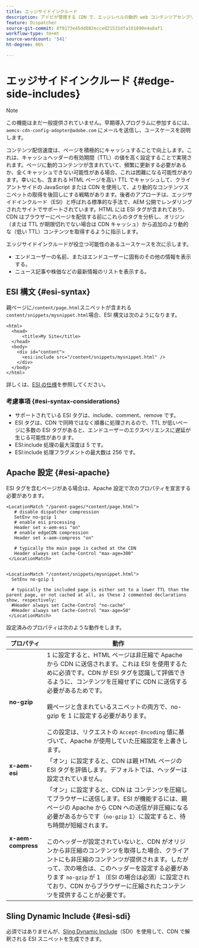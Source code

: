 ```yaml
---
title: エッジサイドインクルード
description: アドビが管理する CDN で、エッジレベルの動的 web コンテンツアセンブリ用のマークアップ言語であるエッジサイドインクルード（ESI）がサポートされるようになりました。
feature: Dispatcher
source-git-commit: 8f9173e45dd802ecced21531dfa161890e4a8af1
workflow-type: tm+mt
source-wordcount: '541'
ht-degree: 86%

---
```


# エッジサイドインクルード {#edge-side-includes}

>[!NOTE]
>この機能はまだ一般提供されていません。早期導入プログラムに参加するには、`aemcs-cdn-config-adopter@adobe.com` にメールを送信し、ユースケースを説明します。

コンテンツ配信速度は、ページを積極的にキャッシュすることで向上します。これは、キャッシュヘッダーの有効期間（TTL）の値を高く設定することで実現されます。ページに動的コンテンツが含まれていて、頻繁に更新する必要があるか、全くキャッシュできない可能性がある場合、これは困難になる可能性があります。幸いにも、含まれる HTML ページを高い TTL でキャッシュして、クライアントサイドの JavaScript または CDN を使用して、より動的なコンテンツスニペットの取得を後回しにする戦略があります。後者のアプローチは、エッジサイドインクルード（ESI）と呼ばれる標準的な手法で、AEM 公開でレンダリングされたサイトでサポートされています。HTML には ESI タグが含まれており、CDN はブラウザーにページを配信する前にこれらのタグを分析し、オリジン（または TTL が期限切れでない場合は CDN キャッシュ）から追加のより動的な（低い TTL）コンテンツを取得するように指示します。

エッジサイドインクルードが役立つ可能性のあるユースケースを次に示します。

* エンドユーザーの名前、またはエンドユーザーに固有のその他の情報を表示する。
* ニュース記事や株価などの最新情報のリストを表示する。

## ESI 構文 {#esi-syntax}

親ページに`/content/page.html`スニペットが含まれる`content/snippets/mysnippet.html`場合、ESI 構文は次のようになります。

```
<html>
  <head>
      <title>My Site</title>
  </head>
  <body>
    <div id="content">
      <esi:include src="/content/snippets/mysnippet.html" />
    </div>
  </body>
</html>
```

詳しくは、[ESI の仕様](https://www.w3.org/TR/esi-lang/)を参照してください。

### 考慮事項 {#esi-syntax-considerations}

* サポートされている ESI タグは、include、comment、remove です。
* ESI タグは、CDN で同時ではなく順番に処理されるので、TTL が低いページに多数の ESI タグがあると、エンドユーザーのエクスペリエンスに遅延が生じる可能性があります。
* ESI:include 処理の最大深度は 5 です。
* ESI:include 処理フラグメントの最大数は 256 です。


## Apache 設定 {#esi-apache}

ESI タグを含むページがある場合は、Apache 設定で次のプロパティを宣言する必要があります。

```
<LocationMatch "/parent-pages/*content/page.html">
   # disable dispatcher compression
   SetEnv no-gzip 1
   # enable esi processing 
   Header set x-aem-esi "on"
   # enable edgeCDN compression
   Header set x-aem-compress "on"

   # typically the main page is cached at the CDN
   Header always set Cache-Control "max-age=300"
 </LocationMatch>


<LocationMatch "/content/snippets/mysnippet.html">
  SetEnv no-gzip 1

  # typically the included page is either set to a lower TTL than the parent page, or not cached at all, as these 2 commented declarations show, respectively:
  #Header always set Cache-Control "no-cache"
  #Header always set Cache-Control "max-age=50"
 </LocationMatch> 
```

設定済みのプロパティは次のような動作をします。

| プロパティ | 動作 |
|-----------|--------------------------|
| **no-gzip** | 1 に設定すると、HTML ページは非圧縮で Apache から CDN に送信されます。これは ESI を使用するために必須です。CDN が ESI タグを認識して評価できるように、コンテンツを圧縮せずに CDN に送信する必要があるためです。<br/><br/>親ページと含まれているスニペットの両方で、no-gzip を 1 に設定する必要があります。<br/><br/>この設定は、リクエストの `Accept-Encoding` 値に基づいて、Apache が使用していた圧縮設定を上書きします。 |
| **x-aem-esi** | 「オン」に設定すると、CDN は親 HTML ページの ESI タグを評価します。デフォルトでは、ヘッダーは設定されていません。 |
| **x-aem-compress** | 「オン」に設定すると、CDN は コンテンツを圧縮してブラウザーに送信します。ESI が機能するには、親ページの Apache から CDN への送信が非圧縮になる必要があるからです（`no-gzip` 1）に設定すると、待ち時間が短縮されます。<br/><br/>このヘッダーが設定されていないと、CDN がオリジンから非圧縮のコンテンツを取得した場合、クライアントにも非圧縮のコンテンツが提供されます。したがって、次の場合は、このヘッダーを設定する必要があります `no-gzip` が 1 （ESI の場合は必須）に設定されており、CDN からブラウザーに圧縮されたコンテンツを提供することが必要です。 |

## Sling Dynamic Include {#esi-sdi}

必須ではありませんが、[Sling Dynamic Include](https://sling.apache.org/documentation/bundles/dynamic-includes.html)（SDI）を使用して、CDN で解釈される ESI スニペットを生成できます。
